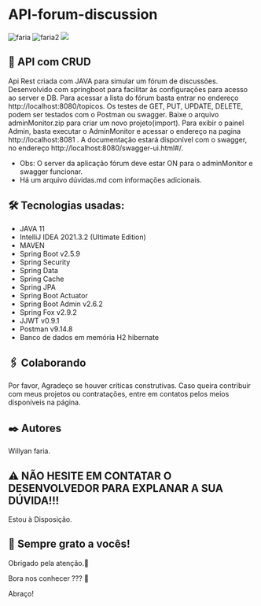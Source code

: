 # API-forum-discussion
![faria](https://img.shields.io/github/issues/Fariawillyan/API-JAVA-Googlesheets) ![faria2](https://img.shields.io/github/forks/Fariawillyan/API-JAVA-Googlesheets) ![](https://img.shields.io/github/stars/Fariawillyan/API-JAVA-Googlesheets)

## 🚀 API com CRUD

Api Rest criada com JAVA para simular um fórum de discussões. Desenvolvido com springboot para facilitar às configurações para acesso ao server e DB.
Para acessar a lista do fórum basta entrar no endereço http://localhost:8080/topicos. Os testes de GET, PUT, UPDATE, DELETE, 
podem ser testados com o Postman ou swagger. Baixe o arquivo adminMonitor.zip para criar um novo projeto(import).
Para exibir o painel Admin, basta executar o AdminMonitor e acessar o endereço na pagina http://localhost:8081 .
A documentação estará disponível com o swagger, no endereço http://localhost:8080/swagger-ui.html#/.
- Obs: O server da aplicação fórum deve estar ON para o adminMonitor e swagger funcionar.
- Há um arquivo dúvidas.md com informações adicionais.

## 🛠️ Tecnologias usadas:

- JAVA 11
- IntelliJ IDEA 2021.3.2 (Ultimate Edition)
- MAVEN
- Spring Boot v2.5.9
- Spring Security
- Spring Data
- Spring Cache
- Spring JPA
- Spring Boot Actuator
- Spring Boot Admin v2.6.2
- Spring Fox v2.9.2
- JJWT v0.9.1
- Postman v9.14.8
- Banco de dados em memória H2 hibernate

## 🖇️ Colaborando

Por favor, Agradeço se houver críticas construtivas. Caso queira contribuir com meus projetos ou contratações, entre em contatos pelos meios disponíveis na página.

## ✒️ Autores

Willyan faria.

## :warning: NÃO HESITE EM CONTATAR O DESENVOLVEDOR PARA EXPLANAR A SUA DÚVIDA!!!
Estou à Disposição.

## 🎁 Sempre grato a vocês!

<p>Obrigado pela atenção.📢 </p>
<p>Bora nos conhecer ??? 🍺 </p>
<p>Abraço!</p>
